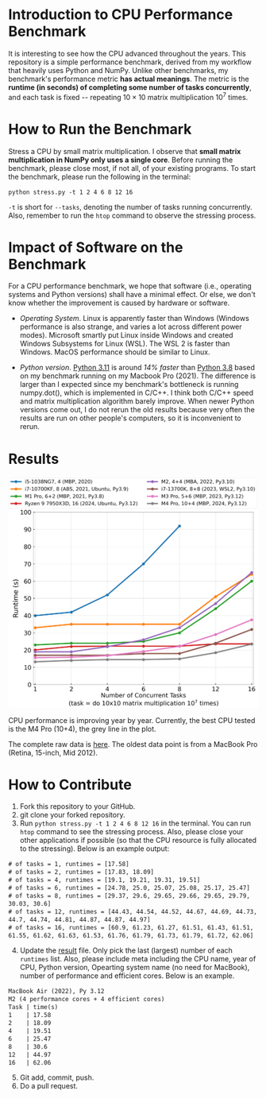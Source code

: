 # Introduction to CPU Performance Benchmark
It is interesting to see how the CPU advanced throughout the years. This repository is a simple performance benchmark, derived from my workflow that heavily uses Python and NumPy. 
Unlike other benchmarks, my benchmark's performance metric **has actual meanings**. The metric is the **runtime (in seconds) of completing some number of tasks concurrently**, and each task is fixed -- repeating $10\times10$ matrix multiplication $10^7$ times.

# How to Run the Benchmark
Stress a CPU by small matrix multiplication. I observe that **small matrix multiplication in NumPy only uses a single core**. Before running the benchmark, please close most, if not all, of your existing programs. To start the benchmark, please run the following in the terminal:
```
python stress.py -t 1 2 4 6 8 12 16
```
`-t` is short for `--tasks`, denoting the number of tasks running concurrently. Also, remember to run the `htop` command to observe the stressing process.

# Impact of Software on the Benchmark
For a CPU performance benchmark, we hope that software (i.e., operating systems and Python versions) shall have a minimal effect. Or else, we don't know whether the improvement is caused by hardware or software.
- *Operating System*. Linux is apparently faster than Windows (Windows performance is also strange, and varies a lot across different power modes). 
Microsoft smartly put Linux inside Windows and created Windows Subsystems for Linux (WSL). 
The WSL 2 is faster than Windows. MacOS performance should be similar to Linux.

- *Python version*. [Python 3.11](https://github.com/caitaozhan/stress/blob/8a399b5a8d62d5beee7fbc3dcf75bed97d2c805b/results#L214) is around *14% faster* than [Python 3.8](https://github.com/caitaozhan/stress/blob/8a399b5a8d62d5beee7fbc3dcf75bed97d2c805b/results#L203) based on my benchmark running on my Macbook Pro (2021).
The difference is larger than I expected since my benchmark's bottleneck is running numpy.dot(), which is implemented in C/C++. I think both C/C++ speed and matrix multiplication algorithm barely improve. 
When newer Python versions come out, I do not rerun the old results because very often the results are run on other people's computers, so it is inconvenient to rerun. 

# Results

<p align="center">
  <picture>
   <img src="cpu_perf.png" width="700" class="center">
  </picture>
</p>

CPU performance is improving year by year. Currently, the best CPU tested is the M4 Pro (10+4), the grey line in the plot.

The complete raw data is [here](results). The oldest data point is from a MacBook Pro (Retina, 15-inch, Mid 2012).

# How to Contribute

1. Fork this repository to your GitHub.
2. git clone your forked repository.
3. Run `python stress.py -t 1 2 4 6 8 12 16` in the terminal. You can run `htop` command to see the stressing process. Also, please close your other applications if possible (so that the CPU resource is fully allocated to the stressing). Below is an example output:
```
# of tasks = 1, runtimes = [17.58]
# of tasks = 2, runtimes = [17.83, 18.09]
# of tasks = 4, runtimes = [19.1, 19.21, 19.31, 19.51]
# of tasks = 6, runtimes = [24.78, 25.0, 25.07, 25.08, 25.17, 25.47]
# of tasks = 8, runtimes = [29.37, 29.6, 29.65, 29.66, 29.65, 29.79, 30.03, 30.6]
# of tasks = 12, runtimes = [44.43, 44.54, 44.52, 44.67, 44.69, 44.73, 44.7, 44.74, 44.81, 44.87, 44.87, 44.97]
# of tasks = 16, runtimes = [60.9, 61.23, 61.27, 61.51, 61.43, 61.51, 61.55, 61.62, 61.63, 61.53, 61.76, 61.79, 61.73, 61.79, 61.72, 62.06]
```
4. Update the [result](results) file. Only pick the last (largest) number of each `runtimes` list. Also, please include meta including the CPU name, year of CPU, Python version, Opearting system name (no need for MacBook), number of performance and efficient cores. Below is an example.
```
MacBook Air (2022), Py 3.12
M2 (4 performance cores + 4 efficient cores)
Task | time(s)
1    | 17.58
2    | 18.09
4    | 19.51
6    | 25.47
8    | 30.6
12   | 44.97
16   | 62.06
```
5. Git add, commit, push.
6. Do a pull request.